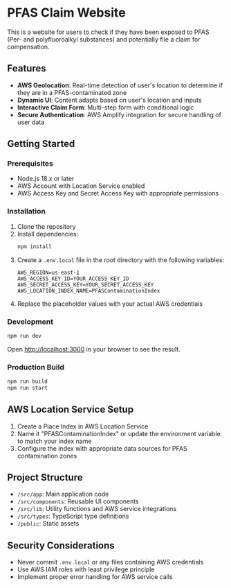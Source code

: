 # PFAS Claim Website

This is a website for users to check if they have been exposed to PFAS (Per- and polyfluoroalkyl substances) and potentially file a claim for compensation.

## Features

- **AWS Geolocation**: Real-time detection of user's location to determine if they are in a PFAS-contaminated zone
- **Dynamic UI**: Content adapts based on user's location and inputs
- **Interactive Claim Form**: Multi-step form with conditional logic
- **Secure Authentication**: AWS Amplify integration for secure handling of user data

## Getting Started

### Prerequisites

- Node.js 18.x or later
- AWS Account with Location Service enabled
- AWS Access Key and Secret Access Key with appropriate permissions

### Installation

1. Clone the repository
2. Install dependencies:
   ```bash
   npm install
   ```
3. Create a `.env.local` file in the root directory with the following variables:
   ```
   AWS_REGION=us-east-1
   AWS_ACCESS_KEY_ID=YOUR_ACCESS_KEY_ID
   AWS_SECRET_ACCESS_KEY=YOUR_SECRET_ACCESS_KEY
   AWS_LOCATION_INDEX_NAME=PFASContaminationIndex
   ```
4. Replace the placeholder values with your actual AWS credentials

### Development

```bash
npm run dev
```

Open [http://localhost:3000](http://localhost:3000) in your browser to see the result.

### Production Build

```bash
npm run build
npm run start
```

## AWS Location Service Setup

1. Create a Place Index in AWS Location Service
2. Name it "PFASContaminationIndex" or update the environment variable to match your index name
3. Configure the index with appropriate data sources for PFAS contamination zones

## Project Structure

- `/src/app`: Main application code
- `/src/components`: Reusable UI components
- `/src/lib`: Utility functions and AWS service integrations
- `/src/types`: TypeScript type definitions
- `/public`: Static assets

## Security Considerations

- Never commit `.env.local` or any files containing AWS credentials
- Use AWS IAM roles with least privilege principle
- Implement proper error handling for AWS service calls
